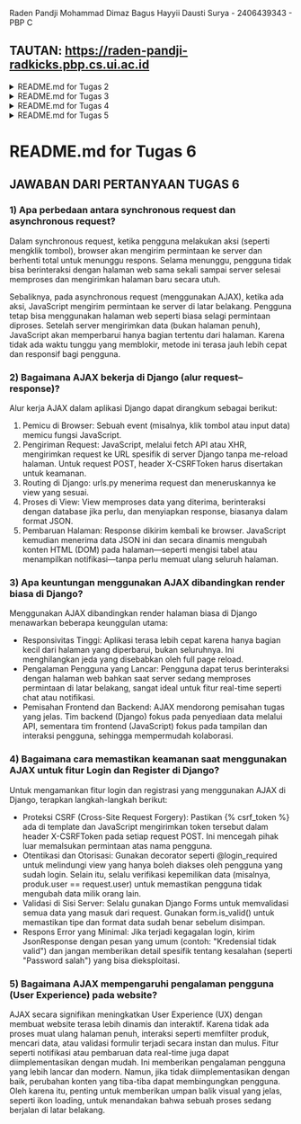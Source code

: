 Raden Pandji Mohammad Dimaz Bagus Hayyii Dausti Surya - 2406439343 - PBP C
## TAUTAN: https://raden-pandji-radkicks.pbp.cs.ui.ac.id

<details>
<summary>README.md for Tugas 2</summary>

## JAWABAN DARI PERTANYAAN TUGAS 2
### 1) Jelaskan bagaimana cara kamu mengimplementasikan checklist di atas secara step-by-step (bukan hanya sekadar mengikuti tutorial).
Saya membuat folder baru dengan nama radkicks. Lalu, saya membuat dan menjalankan virtual environment di dalam folder tersebut dengan perintah _python -m venv env_ dan saya mengaktifkannya menggunakan _env\Scripts\activate_. Setelah itu, saya membuat file requirements.txt dan saya mengisi dependencies yang dibutuhkan. Kemudian, saya menginstall dependencies tersebut dengan menjalankan perintah _pip install -r requirements.txt_. Selanjutnya, saya membuat proyek Django baru dengan perintah _django-admin startproject radkicks_. 

Saya membuat file .env untuk konfigurasi deployment lokal (menggunakan database SQLite sederhana untuk testing) dan saya membuat file .env.prod untuk deployment production (menggunakan database PostgreSQL). Saya memodifikasi file settings.py agar dapat menggunakan environment variables dari file .env yang sudah saya buat. Lalu, saya menambahkan "localhost" dan "127.0.0.1" pada list ALLOWED_HOSTS. Saya juga menambahkan konfigurasi PRODUCTION serta saya memodifikasi kode DATABASES di settings.py agar bisa beralih antara SQLite untuk pengembangan lokal dan PostgreSQL untuk production. Setelah itu, saya menjalankan migrasi database dengan perintah _python manage.py migrate_, lalu saya menjalankan server Django menggunakan _python manage.py runserver_.

Selanjutnya, saya membuat repository Git baru dengan nama radkicks, kemudian saya membuat file .gitignore untuk menyimpan daftar file yang perlu diabaikan Git. Saya menghubungkan repository lokal ke GitHub, saya membuat branch utama master, lalu saya melakukan commit dan push. Setelah itu, saya membuat project baru di website PWS dan saya mengganti environment project tersebut sesuai dengan isi dari file .env.prod yang sudah saya buat di directory lokal. Saya menambahkan domain "raden-pandji-radkicks.pbp.cs.ui.ac.id" ke dalam ALLOWED_HOSTS di settings.py untuk konfigurasi URL deployment website. Saya menyimpan perubahan tersebut dengan melakukan add, commit, dan push.

Kemudian, saya menjalankan perintah dari Project Command yaitu _git remote add pws_, _git branch -M master_, dan _git push pws master_ untuk melakukan deployment ke PWS. Karena saya sempat gagal autentikasi, saya menjalankan git remote set-url pws https://pbp.cs.ui.ac.id/raden.pandji/radkicks (sesuai saran teman). Setelah itu, saya menjalankan kembali perintah Project Command dan saya memasukkan credentials username serta password dari website PWS untuk menyelesaikan deployment.

Saya membuat aplikasi baru dengan nama main menggunakan perintah python manage.py startapp main pada terminal. Setelah itu, saya menambahkan aplikasi main tersebut ke dalam proyek radkicks dengan menambahkan elemen 'main' pada daftar INSTALLED_APPS di file konfigurasi settings.py. Selanjutnya, saya membuat directory templates di dalam aplikasi main dan membuat berkas main.html di dalamnya. Pada file HTML tersebut, saya mengisi konten dengan nama RADKICKS, nama pribadi, NPM, dan kelas PBP.

Kemudian, saya mengubah file models.py pada aplikasi main dengan membuat class Product yang memiliki atribut-atribut seperti name (CharField), brand (CharField), description (TextField), category (CharField), thumbnail (URLField), price (PositiveIntegerField), is_featured (BooleanField), stock (IntegerField) rating (FloatField), brand (CharField), dan size (CharField). Setelah itu, saya melakukan migrasi model dengan menjalankan perintah python manage.py makemigrations dan python manage.py migrate.

Saya juga menghubungkan file views.py dengan template main.html. Pertama, saya mengimpor fungsi render dari django.shortcuts. Lalu, saya menambahkan fungsi show_main dengan parameter request dan sebuah dictionary berisi NPM, nama, dan kelas. Fungsi tersebut saya atur agar me-return render(request, "main.html", context) sehingga dapat menampilkan halaman main.html sesuai context. Pada bagian template, saya memodifikasi file main.html dengan menambahkan {{ npm }}, {{ name }}, dan {{ class }} untuk menampilkan data dari context.

Setelah itu, saya mengkonfigurasi routing URL aplikasi dengan membuat file urls.py di dalam aplikasi main. Di dalamnya, saya menambahkan import path dari django.urls, import fungsi show_main dari main.views, membuat variabel app_name dengan string 'main', dan membuat list urlpatterns yang berisi path('', show_main, name='show_main'). Selanjutnya, saya mengkonfigurasi routing URL proyek dengan memodifikasi file urls.py di directory project. Di sana saya mengimpor fungsi include dari django.urls menggunakan from django.urls import path, include, lalu saya menambahkan rute URL path('', include('main.urls')) pada urlpatterns untuk memetakan rute aplikasi main.

Terakhir, saya melakukan git add, commit, dan push kode ke GitHub, kemudian saya melakukan push ke PWS kembali untuk memperbarui kode pada website PWS.

### 2) Buatlah bagan yang berisi request client ke web aplikasi berbasis Django beserta responnya dan jelaskan pada bagan tersebut kaitan antara urls.py, views.py, models.py, dan berkas html.
<img width="798" height="935" alt="image" src="https://github.com/user-attachments/assets/7dc5dda9-b71a-42d6-b783-578a06c7eae5" />
Alur request–response pada Django dimulai ketika seorang pengguna melakukan request dari browser, lalu request tersebut diteruskan ke web server seperti Nginx atau Apache. Selanjutnya, web server akan meneruskan request ke WSGI (Web Server Gateway Interface), misalnya Gunicorn atau wsgi.py, yang berfungsi sebagai jembatan antara web server dengan aplikasi Django. Setelah itu, request masuk ke middleware pada sisi Django, yaitu serangkaian komponen yang bertugas memproses request sebelum mencapai view atau memproses response sebelum dikembalikan ke client.

Tahap berikutnya adalah URL resolution, di mana Django akan mencocokkan URL yang diminta melalui urls.py untuk menemukan fungsi view yang sesuai. Setelah URL ditemukan, fungsi pada views.py akan dieksekusi. Pada tahap ini, middleware juga dapat ikut memproses response dari view sebelum diteruskan. Jika view membutuhkan data, maka view akan berinteraksi dengan models.py dan melalui managers akan mengakses database (misalnya PostgreSQL).

Setelah data diperoleh, view akan menyiapkan response, yang biasanya berupa rendering file template HTML atau data lain seperti JSON dalam kasus API. Kemudian, response dapat kembali diproses oleh template middleware, sebelum diteruskan lagi. Apabila terjadi error, maka request akan ditangani oleh exception middleware untuk menampilkan pesan error yang sesuai.

Akhirnya, response akan melalui response middleware, lalu dikirim kembali ke WSGI, diteruskan ke web server, dan sampai pada browser client untuk ditampilkan kepada pengguna.
###### source: Praseesh P. (2024) Django Request-Response Cycle Explained. [Article]. Medium. https://medium.com/@praseeshprasee/django-request-response-cycle-explained-e3d707eed99c

### 3) Jelaskan peran settings.py dalam proyek Django!
settings.py berperan sebagai file utama untuk melakukan konfigurasi proyek Django yang ingin kita buat. Beberapa jenis konfigurasi yang dapat dilakukan adalah sebagai berikut.
- Security: SECRET_KEY, DEBUG, ALLOWED_HOSTS, CSRF_TRUSTED_ORIGINS.
- Aplikasi: INSTALLED_APPS.
- Middleware : MIDDLEWARE.
- Template & static files: TEMPLATES['DIRS'], STATIC_URL, STATICFILES_DIRS, STATIC_ROOT, MEDIA_URL, MEDIA_ROOT.
- Database: DATABASES (SQLite/PostgreSQL/MySQL)
- Internasionalisasi: LANGUAGE_CODE, TIME_ZONE, USE_TZ.
- Validasi password: AUTH_PASSWORD_VALIDATORS

Sebagai contoh, beberapa konfigurasi yang dilakukan pada pembuatan Django project football shop ini adalah dengan menambahkan string-string domain seperti 'localhost' pada ALLOWED_HOSTS ataupun menambahkan aplikasi yang dibuat seperti 'main' pada INSTALLED_APPS.

### 4) Bagaimana cara kerja migrasi database di Django?
Migrasi adalah proses atau instruksi yang digunakan untuk mengubah struktur database sesuai dengan perubahan yang dibuat pada model di dalam kode terbaru. Proses ini dimulai dengan memodifikasi file models.py untuk menambahkan, mengubah, atau menghapus atribut pada model. Setelah itu, dijalankan perintah _python manage.py makemigrations_ pada terminal. Perintah ini akan membuat file migrasi yang berisi instruksi perubahan, namun belum langsung diterapkan pada database. Langkah terakhir adalah menjalankan perintah _python manage.py migrate_, yang berfungsi untuk benar-benar menerapkan migrasi tersebut sehingga perubahan pada model dapat tercermin di dalam database.

### 5) Menurut Anda, dari semua framework yang ada, mengapa framework Django dijadikan permulaan pembelajaran pengembangan perangkat lunak?
Menurut pendapat saya, Django merupakan framework yang tepat untuk memulai pembelajaran pengembangan perangkat lunak karena menggunakan struktur yang mudah dipahami, yakni konsep MVT (Model, View, Template). Bagi saya, pola ini memudahkan dalam menulis kode yang lebih mudah dibaca, terstruktur, serta dapat dikembangkan lebih lanjut untuk proyek atau aplikasi di masa depan. Selain itu, alasan lainnya adalah karena Django berbasis pada bahasa pemrograman Python yang sintaksnya sederhana dan sudah cukup familiar, mengetahui kita menggunakannya pada mata kuliah DDP 1 saat semester satu kemarin.

### 6) Apakah ada feedback untuk asisten dosen tutorial 1 yang telah kamu kerjakan sebelumnya?
Saya rasa, asisten dosen sangat membantu mahasiswa yang membutuhkan bantuan mereka. Dengan mereka standby di discord atau kelas saat jam lab, mahasiswa tidak perlu khawatir jika mereka melakukan kesalahan atau kebingungan.
</details>

<details>
<summary>README.md for Tugas 3</summary>

## JAWABAN DARI PERTANYAAN TUGAS 3
### 1) Jelaskan mengapa kita memerlukan data delivery dalam pengimplementasian sebuah platform?
Data delivery diperlukan dalam pengimplementasian sebuah platform karena berfungsi sebagai proses pengiriman, distribusi, dan penyajian data dari sumber ke tujuan secara tepat waktu, akurat, dan aman. Tanpa mekanisme ini, platform tidak akan mampu menyediakan informasi _real-time_, menjaga konsistensi antar modul sistem, mendukung pengambilan keputusan berbasis data, serta menyajikan pengalaman pengguna yang responsif. Data delivery juga menjadi jembatan utama untuk integrasi dengan layanan eksternal, seperti _payment gateway_ dan API pihak ketiga. Dengan demikian, implementasinya bukan hanya sekadar proses teknis, melainkan komponen esensial yang menjamin platform dapat berfungsi secara optimal.

### 2) Menurutmu, mana yang lebih baik antara XML dan JSON? Mengapa JSON lebih populer dibandingkan XML?
Saya pribadi merasa JSON lebih baik dibandingkan XML karena _readability_-nya. Strukturnya menyimpan data dalam bentuk _key-value pairs_ dan data-data dipisahkan oleh tanda koma. Struktur tersebutlah mengapa _readability_-nya baik sehingga mudah dibaca oleh manusia, karena sintaksnya minimalis. Berbeda dengan XML yang _syntax_-nya cukup sulit dibaca. JSON bisa menjadi lebih populer dibandingkan XML karena JSON cenderung lebih mudah digunakan dibanding XML, serta untuk AJAX applications, JSON lebih cepat dan ringan dibanding XML. Selain itu, seperti alasan saya memilih JSON, JSON lebih populer karena lebih mudah dibaca oleh manusia.

### 3) Jelaskan fungsi dari method is_valid() pada form Django dan mengapa kita membutuhkan method tersebut?
Fungsi utama method is_valid() pada form Django adalah untuk menjalankan semua proses validasi dan pembersihan data yang dikirim oleh pengguna. Ketika is_valid() dipanggil pada sebuah objek form yang sudah diisi data, misalnya dari request.POST, method ini akan melakukan beberapa langkah, di antaranya sebagai berikut:
- Menjalankan validasi data form (_default_ maupun yang di-_custom_) = Method ini memeriksa setiap field pada form terhadap aturan validasi yang sudah ditentukan dalam definisi form tersebut. Setelah validasi _default_ lolos, is_valid() akan menjalankan metode validasi _custom_ yang didefinisikan.
- Membersihkan dan menormalkan data = Jika data valid, is_valid() akan mengubah data tersebut ke dalam format Python yang bersih.
- Menyimpan Data Bersih ke cleaned_data = Jika seluruh proses validasi berhasil, is_valid() akan mengembalikan nilai True dan menyimpan data yang sudah bersih dan ternormalisasi ke dalam sebuah dictionary bernama form.cleaned_data.
- Menyimpan Pesan Kesalahan ke errors = Jika ada satu saja validasi yang gagal, is_valid() akan mengembalikan nilai False dan menyimpan semua pesan kesalahan ke dalam dictionary bernama form.errors. Pesan-pesan ini kemudian bisa ditampilkan kembali kepada pengguna di template HTML untuk memberitahu apa yang salah dengan input mereka.
###### (sumber: stackoverflow.com)

Kita membutuhkan is_valid() karena method ini berperan penting di form Django. Dengan adanya validasi, data yang tidak sesuai aturan tidak akan masuk ke database, misalnya field yang kosong padahal wajib diisi, atau angka yang _out of range_. Selain itu, is_valid() juga memberikan feedback kepada pengguna dengan menampilkan alasan mengapa form gagal dikirim. Dari sisi keamanan, method ini memastikan bahwa data yang masuk sudah difilter dan dibersihkan sebelum diproses lebih lanjut, sehingga dapat mencegah ancaman seperti SQL injection atau input berbahaya lainnya.

### 4) Mengapa kita membutuhkan csrf_token saat membuat form di Django? Apa yang dapat terjadi jika kita tidak menambahkan csrf_token pada form Django? Bagaimana hal tersebut dapat dimanfaatkan oleh penyerang?
csrf_token adalah token keamanan unik yang ditambahkan ke setiap form pada template Django. Token ini digunakan untuk mencegah serangan siber Cross-Site Request Forgery (CSRF). Setiap kali _user_ mengirim form (POST request), Django akan memeriksa apakah request tersebut memiliki csrf_token yang valid dan cocok dengan yang ada di server. Tanpa csrf_token, form akan rentan terhadap serangan siber CSRF. Jika tidak menyertakan {% csrf_token %} di dalam form Django, middleware CSRF Django akan menolak setiap permintaan POST, PUT, atau DELETE yang masuk ke view tersebut secara _default_, dan pengguna akan melihat halaman **403 Forbidden** (mekanisme pengamanan bawaan Django). Jika perlindungan CSRF dinonaktifkan dan csrf_token tidak digunakan, penyerang bisa mengeksploitasi sesi login pengguna dengan berbagai cara. Mereka dapat membuat form palsu di situs berbahaya yang ketika diakses oleh korban secara otomatis memicu aksi di situs yang rentan. Misalnya, penyerang bisa merekayasa pengambilalihan akun dengan membuat form yang mengubah email atau kata sandi korban. Lebih jauh lagi, kerentanan ini memungkinkan penyerang untuk melakukan transaksi ilegal seperti mentransfer dana atau melakukan pembelian atas nama korban. Di platform lain seperti media sosial, mereka dapat mengubah data penting dengan memposting status, mengirim pesan, atau menghapus konten tanpa sepengetahuan korban, pada dasarnya memberikan kemampuan kepada penyerang untuk melakukan aksi apa pun yang bisa dilakukan oleh pengguna asli melalui sebuah form.

### 5) Jelaskan bagaimana cara kamu mengimplementasikan checklist di atas secara step-by-step (bukan hanya sekadar mengikuti tutorial).
Dalam project radkicks, saya membuat berkas base.html pada root folder sebagai template dasar untuk seluruh kode HTML yang saya gunakan selanjutnya. Saya memperbarui bagian DIRS pada settings.py agar Django dapat mendeteksi base.html, lalu saya menyesuaikan berkas main.html di direktori main supaya mengikuti struktur template tersebut. Setelah itu, saya membuat berkas forms.py pada direktori main untuk membangun struktur form yang menerima data produk baru. Di dalamnya, saya mengimpor ModelForm dari django.forms dan model Product dari main.models, kemudian saya mendefinisikan kelas ProductForm yang mewarisi ModelForm dengan subkelas Meta berisi atribut model = Products serta daftar fields sesuai dengan field pada model.

Saya menambahkan fungsi add_product dengan parameter request yang membuat variabel form baru menggunakan ProductForm(request.POST or None). Fungsi ini memvalidasi data yang masuk dan mengarahkan pengguna ke fungsi show_main jika data valid. Jika tidak, fungsi merender tampilan add_product.html dengan context berisi form. Selanjutnya, saya menambahkan fungsi show_product dengan parameter request dan id. Di dalamnya, saya mengambil data produk menggunakan get_object_or_404(Product, pk=id) lalu merender tampilan product_detail.html dengan context produk tersebut. Saya mengimpor kedua fungsi ini pada urls.py dan menambahkan path baru pada urlpatterns agar pengguna dapat mengaksesnya melalui URL.

Saya juga memodifikasi main.html dengan menambahkan tombol Add Product untuk mempermudah pengguna menambahkan produk baru. Saya menambahkan conditional untuk mengecek apakah product_list tersedia atau tidak. Jika tidak ada produk, halaman menampilkan pesan “Belum ada data produk pada katalog RADKICKS.”. Jika tersedia, halaman menampilkan daftar produk lengkap dengan nama, kategori, status featured, thumbnail, brand, harga, ukuran, stok, dan rating. Untuk tampilan form, saya membuat file add_product.html dengan menambahkan {% csrf_token %} sebagai lapisan keamanan dan {{ form.as_table }} untuk menampilkan field form dalam tabel. Saya juga membuat file product_detail.html yang menampilkan detail produk meliputi nama, kategori, status featured, thumbnail, brand, harga, ukuran, stok, rating, dan deskripsi.

Saya memodifikasi settings.py pada root project dengan menambahkan daftar CSRF_TRUSTED_ORIGINS berisi alamat https://raden-pandji-radkicks.pbp.cs.ui.ac.id/. Pada views.py di direktori main, saya mengimpor HttpResponse dan serializers, lalu menambahkan fungsi show_xml yang menyerialisasi objek model menjadi format XML dan mengembalikannya melalui HttpResponse dengan content_type="application/xml". Saya juga membuat fungsi show_json yang menyerialisasi objek menjadi format JSON. Saya mengimpor kedua fungsi ini ke main.views dan menambahkan path baru pada urlpatterns agar dapat diakses. Selain itu, saya menambahkan fungsi show_xml_by_id dan show_json_by_id yang memfilter produk berdasarkan product_id, lalu menyerialisasinya ke format XML atau JSON dan mengembalikannya sebagai HttpResponse. Saya melengkapi kedua fungsi ini dengan blok try-except agar aplikasi mengembalikan respons 404 jika data tidak ditemukan. Terakhir, saya mengimpor fungsi show_json_by_id dan show_xml_by_id pada urls.py serta menambahkan path URL baru pada urlpatterns untuk menampilkan data produk berdasarkan ID.

### 6) Apakah ada feedback untuk asdos di tutorial 2 yang sudah kalian kerjakan?
Seperti yang disebut minggu lalu, saya rasa, asisten dosen sangat membantu mahasiswa yang membutuhkan bantuan mereka. Dengan mereka standby di discord atau kelas saat jam lab, mahasiswa tidak perlu khawatir jika mereka melakukan kesalahan atau kebingungan. Dari itu, saya sangat mengapresiasi asisten dosen yang senantiasa membantu mahasiswa yang kesulitan. Akan tetapi, saya rasa belajar dari tutorial saja atau sumber eksternal masih kurang. Maka, alangkah baiknya jika diadakan asistensi tambahan dari asdos untuk menjelaskan _syntax-syntax_ web development supaya dapat melancarkan keberlangsungan pengerjaan tugas.

## SCREENSHOT HASIL AKSES URL PADA POSTMAN
### 1) SCREENSHOT AKSES URL XML
<img width="1919" height="1016" alt="image" src="https://github.com/user-attachments/assets/16cfbefa-46da-4ef1-a896-cfbbb356dc65" />

### 2) SCREENSHOT AKSES URL JSON
<img width="1919" height="1017" alt="image" src="https://github.com/user-attachments/assets/1ddc0a13-6835-4576-9ebc-97f7b97e608e" />

### 3) SCREENSHOT AKSES URL XML BY ID
<img width="1919" height="1021" alt="image" src="https://github.com/user-attachments/assets/2d8dd919-796f-4bd3-a31a-fc576a3e1f0a" />

### 4) SCREENSHOT AKSES URL JSON BY ID
<img width="1919" height="1018" alt="image" src="https://github.com/user-attachments/assets/67e6b10a-9b8a-4f9d-935a-ae9f6238def2" />
</details>

<details>
<summary>README.md for Tugas 4</summary>

## JAWABAN DARI PERTANYAAN TUGAS 4
### 1) Apa itu Django AuthenticationForm? Jelaskan juga kelebihan dan kekurangannya.
Django AuthenticationForm pada dasarnya adalah sebuah form login bawaan Django untuk memvalidasi dan mengautentikasi user. Form ini secara otomatis menyediakan dua kolom input, yaitu username dan password, beserta seluruh logika yang diperlukan di belakangnya. Ketika user mengirimkan data, AuthenticationForm tidak hanya memeriksa apakah kombinasi username dan password tersebut cocok dengan yang ada di database, tetapi juga secara cerdas memastikan bahwa akun user tersebut berstatus aktif (is_active = True). Ini menyederhanakan proses pembuatan fitur login secara drastis, karena developer tidak perlu menulis kode validasi dari nol.

Kelebihan utama dari AuthenticationForm terletak pada keamanan dan efisiensinya. Form ini sudah terintegrasi dengan sistem keamanan Django, termasuk proteksi bawaan terhadap serangan umum seperti CSRF, sehingga membuatnya menjadi pilihan yang sangat aman untuk implementasi cepat. Penggunaannya sangat praktis untuk proyek-proyek standar di mana fungsionalitas login berbasis username sudah mencukupi. Developer bisa mendapatkan sistem login yang berfungsi penuh hanya dengan beberapa baris kode.

Namun, AuthenticationForm juga memiliki kekurangan, seperti kurangnya fleksibilitas. Form ini dirancang untuk menggunakan username sebagai pengenal utama. Jika kita ingin memungkinkan user untuk login menggunakan alamat email, kita tidak bisa langsung menggunakan form ini dan harus membuat form kustom sendiri. Keterbatasan ini juga berlaku jika kita ingin menambahkan field tambahan atau mengubah logika validasi secara mendalam, sehingga untuk kebutuhan yang lebih kompleks, membangun form sendiri atau mengandalkan pihak ketiga seringkali menjadi pilihan yang lebih baik.

### 2) Apa perbedaan antara autentikasi dan otorisasi? Bagaiamana Django mengimplementasikan kedua konsep tersebut?
Secara sederhana, autentikasi adalah proses untuk memverifikasi siapa diri kita. Contohnya: proses login. Otorisasi adalah proses untuk memverifikasi hak akses yang kita miliki terhadap sesuatu. 

<img width="1073" height="603" alt="image" src="https://github.com/user-attachments/assets/fa578b95-5220-4984-a9aa-2511dbf21988" />
Autentikasi: Mengenali Siapa User
Sesuai alur pada gambar, proses autentikasi adalah langkah pertama untuk memverifikasi identitas user. Ini dimulai saat user login, di mana Django akan membuat sebuah session di server. Untuk setiap Request berikutnya (panah biru), permintaan tersebut akan melewati lapisan "Session Authentication/Authorization" (kotak kuning). Di lapisan inilah middleware Django secara otomatis memeriksa sesi user dan menempelkan informasinya ke dalam objek request sebagai request.user. Dengan begitu, sebelum permintaan tersebut sampai ke views.py, Django sudah mengenali siapa user yang sedang aktif.

Otorisasi: Menentukan Hak Akses User
Setelah identitas user dikenali (request.user), proses otorisasi menentukan hak aksesnya. Seperti yang digambarkan, logika ini diterapkan di dalam views.py. Di sinilah pengembang menggunakan sistem permissions dan groups dari Django untuk membatasi akses. Penerapannya dilakukan dengan decorators seperti @login_required atau @permission_required langsung pada fungsi-fungsi di dalam views.py. Jika user tidak memiliki izin yang sesuai, views.py akan menghentikan proses dan tidak akan melanjutkan ke tahap render halaman HTML, sehingga halaman yang dilindungi tetap aman.

### 3) Apa saja kelebihan dan kekurangan session dan cookies dalam konteks menyimpan state di aplikasi web?
Perbedaan mendasar antara session dan cookies dalam konteks penyimpanan state aplikasi web terletak pada lokasi penyimpanannya. Cookies menyimpan data langsung di dalam browser pengguna (client-side) dalam bentuk file teks kecil. Sementara itu, session menyimpan data di sisi server aplikasi (server-side), dan hanya mengirimkan sebuah pengenal unik (Session ID) ke browser pengguna yang biasanya disimpan di dalam sebuah cookie.

Di satu sisi, cookies memiliki kelebihan karena sangat ringan bagi server, sebab tidak ada data yang perlu disimpan di sana. Mereka juga bisa diatur untuk bertahan dalam waktu yang sangat lama, sehingga ideal untuk mengingat preferensi non-sensitif seperti tema situs atau pilihan bahasa. Namun, kelemahan utamanya adalah keamanan yang rendah. Karena data disimpan sebagai teks biasa di browser, data tersebut rentan untuk dilihat, diubah, atau dicuri. Selain itu, kapasitasnya sangat terbatas (sekitar 4 KB) dan dapat sedikit membebani kinerja karena data cookie dikirim pada setiap permintaan ke server.

Di sisi lain, session menawarkan keamanan yang jauh lebih tinggi karena data sensitif seperti status login atau isi keranjang belanja tidak pernah meninggalkan server. Kapasitas penyimpanannya pun jauh lebih besar, hanya dibatasi oleh sumber daya server itu sendiri. Namun, pendekatan ini memiliki konsekuensi berupa beban pada server, karena setiap pengguna aktif akan menggunakan memori atau ruang database. Hal ini juga dapat menimbulkan kompleksitas saat aplikasi perlu di-scaling ke banyak server. 

Kesimpulannya, pilihan antara keduanya bergantung pada sensitivitas data. Lebih baik menggunakan cookies untuk data nonkritis dan jangka panjang, serta lebih baik menggunakan session untuk data penting yang membutuhkan keamanan tinggi.

### 4) Apakah penggunaan cookies aman secara default dalam pengembangan web, atau apakah ada risiko potensial yang harus diwaspadai? Bagaimana Django menangani hal tersebut?
Cookies pada dasarnya tidak aman karena disimpan di sisi klien, sehingga rentan terhadap risiko seperti Cross-Site Scripting (XSS) dan Cross-Site Request Forgery (CSRF). Django mengatasi ini dengan tidak menyimpan data sensitif di cookie, melainkan menggunakan session di sisi server. Lapisan middleware-nya secara otomatis memproses session ID dari cookie pada setiap permintaan untuk menyediakan objek request.user yang aman, sehingga identitas pengguna selalu terverifikasi.

Untuk melawan risiko secara aktif, Django mewajibkan validasi token CSRF pada setiap permintaan formulir untuk memastikan keasliannya. Keamanan cookie diperkuat lebih lanjut dengan atribut HttpOnly untuk mencegah pencurian via XSS, atribut Secure untuk memaksa penggunaan HTTPS, dan penandatanganan kriptografis untuk mendeteksi manipulasi data. Kombinasi fitur-fitur ini menjadikan manajemen cookie dan sesi di Django sangat aman secara default.

### 5) Jelaskan bagaimana cara kamu mengimplementasikan checklist di atas secara step-by-step (bukan hanya sekadar mengikuti tutorial).
Pertama, saya mengimpor UserCreationForm dari django.contrib.auth.forms dan messages dari django.contrib pada views.py untuk kebutuhan form register. Saya menambahkan fungsi register pada views.py dan membuat form baru dengan UserCreationForm. Saya memvalidasi form dengan form.is_valid() jika request berupa POST, lalu saya menyimpan form tersebut dengan form.save(). Fungsi ini saya render dengan context form ke tampilan register.html. Setelah itu, saya membuat berkas register.html di folder templates dalam aplikasi main dengan menambahkan csrf_token agar aman dari serangan. Saya menghubungkan fungsi register pada urls.py dengan mengimpor fungsinya dan membuat path baru 'register/' dengan nama register.

Saya juga mengimpor AuthenticationForm, authenticate, dan login pada views.py untuk kebutuhan login. Saya menambahkan fungsi login_user yang membuat form dengan AuthenticationForm dan memvalidasinya menggunakan form.is_valid() jika request berupa POST. Saya menambahkan login(request, user) agar user bisa login. Fungsi ini saya render dengan context form ke login.html. Setelah itu, saya membuat berkas login.html pada folder templates di main dan menghubungkannya ke urls.py dengan path 'login/'.

Untuk kebutuhan logout, saya mengimpor logout dari django.contrib.auth pada views.py. Saya membuat fungsi logout dengan logout(request) dan melakukan return redirect ke halaman utama. Saya menambahkan tombol Logout pada halaman main.html, lalu saya hubungkan fungsi logout ke urls.py dengan path 'logout/'.

Selanjutnya, saya mengimpor login_required dari django.contrib.auth.decorators dan menambahkan @login_required(login_url='/login') pada fungsi show_main dan create_product agar pengguna harus login terlebih dahulu sebelum bisa mengakses halaman tersebut. Saya juga mengimpor HttpResponseRedirect, reverse, dan datetime pada views.py. Pada fungsi login_user, ketika form.is_valid(), saya memodifikasinya dengan membuat response = HttpResponseRedirect(reverse("main:show_main")) agar diarahkan kembali ke tampilan utama, kemudian saya menambahkan cookie terakhir login dengan response.set_cookie('last_login', str(datetime.datetime.now())).

Pada fungsi show_main, saya menambahkan context 'last_login': request.COOKIES['last_login'] agar dapat ditampilkan di halaman utama, serta mengubah context 'name' dari nama panjang saya ke user yang dipakai untuk login dengan request.user.username. Sedangkan pada fungsi logout, saya memodifikasinya dengan membuat response = HttpResponseRedirect(reverse('main:login')) serta response.delete_cookie('last_login') agar pengguna diarahkan kembali ke halaman login sekaligus cookie login terakhir dihapus. Pada main.html, saya menambahkan header baru untuk menampilkan sesi login terakhir dengan {{ last_login }}.

Saya mengimpor User dari django.contrib.auth.models pada models.py lalu menambahkan field baru pada class Product, yaitu user = models.ForeignKey(User, on_delete=models.CASCADE, null=True) untuk menghubungkan produk dengan user. Setelah itu saya melakukan migrasi dengan makemigrations dan migrate.

Pada fungsi add_product, saya memodifikasinya ketika form.is_valid() dengan product_entry = form.save(commit=False) agar produk tidak langsung tersimpan ke database. Lalu saya menambahkan product_entry.user = request.user dan menyimpannya dengan .save(). Pada fungsi show_main, saya membuat filter dengan filter_type = request.GET.get("filter", "all"). Jika filter_type == "all", maka saya menampilkan semua produk dengan Product.objects.all(), sedangkan selain itu saya menampilkan hanya produk milik user yang sedang login dengan Product.objects.filter(user=request.user).

Saya memodifikasi main.html dengan menambahkan tombol All Products (href="?filter=all") dan My Products (href="?filter=my") untuk menampilkan produk sesuai filter. Pada product_detail.html, saya menambahkan nama penjual dengan {{ product.user.username }} jika dibuat oleh user, dan A Football Head jika bukan (jika bisa menimbulkan ambiguitas, akan saya ganti menjadi Anonymous).

Terakhir, saya membuat dua akun baru yaitu ojanojin, dan ishowspeedsui, lalu menambahkan tiga produk baru pada masing-masing akun tersebut. Setelah itu, saya melakukan add, commit, dan push ke GitHub serta PWS.

#### 3 PRODUK DARI ojanojin
<img width="1857" height="759" alt="image" src="https://github.com/user-attachments/assets/2de26189-4ba6-42b7-ab3b-8bce180a5759" />
<img width="1860" height="756" alt="image" src="https://github.com/user-attachments/assets/a0c18176-4fe8-431b-b294-b956b398566f" />
<img width="1862" height="858" alt="image" src="https://github.com/user-attachments/assets/90f98252-6fe8-4a22-bba0-4052229c524d" />

#### 3 PRODUK DARI ishowspeedsui
<img width="1861" height="731" alt="image" src="https://github.com/user-attachments/assets/4ace974d-a90a-46b4-859a-74f9753b438a" />
<img width="1865" height="816" alt="image" src="https://github.com/user-attachments/assets/227f1e0e-3a75-49d2-a460-2cba89082b27" />
<img width="1866" height="735" alt="image" src="https://github.com/user-attachments/assets/f38677f8-ca5a-41b4-9b20-ea21f262870d" />
</details>

<details>
<summary>README.md for Tugas 5</summary>

## JAWABAN DARI PERTANYAAN TUGAS 5
### 1) Jika terdapat beberapa CSS selector untuk suatu elemen HTML, jelaskan urutan prioritas pengambilan CSS selector tersebut!
Dalam CSS, ketika sebuah elemen HTML memiliki lebih dari satu aturan yang berlaku, maka browser akan menentukan aturan mana yang dipakai berdasarkan tingkat prioritas atau specificity. Urutan prioritas dimulai dari aturan dengan deklarasi !important, karena aturan ini akan selalu mengesampingkan aturan lain kecuali jika ada deklarasi !important lain dengan tingkat specificity yang lebih tinggi. Setelah itu, prioritas tertinggi berikutnya adalah inline style, yaitu gaya yang ditulis langsung pada atribut style dalam elemen HTML. Di bawahnya terdapat ID selector yang memiliki kekhususan tinggi karena biasanya digunakan untuk menargetkan satu elemen unik. Selanjutnya, class selector, attribute selector, dan pseudo-class menempati tingkat prioritas setelah ID. Sementara itu, element selector dan pseudo-element seperti p, h1, atau ::before memiliki prioritas paling rendah. Jika dua aturan memiliki tingkat specificity yang sama, maka aturan yang ditulis terakhir di dalam file CSS akan digunakan. Semakin spesifik sebuah selector, semakin besar kemungkinannya untuk diterapkan pada elemen dibandingkan selector lain yang lebih umum.

### 2) Mengapa responsive design menjadi konsep yang penting dalam pengembangan aplikasi web? Berikan contoh aplikasi yang sudah dan belum menerapkan responsive design, serta jelaskan mengapa!
Responsive design sangatlah penting karena memastikan aplikasi web dapat diakses dengan mudah di semua perangkat, baik smartphone, tablet, maupun desktop. Tanpa design ini, tampilan situs bisa menjadi kacau di layar tertentu, dengan teks yang sulit dibaca dan tombol yang susah ditekan. Hal ini tidak hanya merusak pengalaman pengguna (UX) dan membuat pengunjung cepat pergi, tetapi juga menurunkan peringkat situs di mesin pencari seperti Google yang mengutamakan design ramah mobile.

YouTube adalah contoh dari aplikasi yang menerapkan responsive design dengan sangat baik. Platform ini mengadaptasi tata letaknya untuk berbagai ukuran layar. Pada desktop, YouTube menggunakan grid multi-kolom yang luas dengan menu navigasi lengkap terdapat di bagian kiri. Namun, saat diakses melalui tablet, jumlah kolom berkurang agar tetap nyaman dipandang dan menu navigasi utama terdapat di bagian bawah untuk aksesibilitas yang lebih baik. Menu yang terdapat di tablet tidak selengkap desktop. Di smartphone, tampilannya berubah drastis menjadi satu kolom vertikal yang mudah digulir, dengan menu utama yang sama seperti tablet, yaitu berada di bagian bawah layar. Hasilnya, YouTube berhasil memberikan pengalaman pengguna yang konsisten dan optimal, memungkinkan miliaran penggunanya menikmati konten dengan nyaman terlepas dari perangkat apa pun yang mereka gunakan.

Dengan berat hati, SIAK-NG milik Universitas Indonesia menjadi contoh aplikasi yang belum menerapkan responsive design dengan baik. Halamannya sering memiliki tata letak yang kaku (fixed layout) yang dirancang hanya untuk layar desktop. Akibatnya, saat dibuka di smartphone, seluruh tampilan hanya akan menyusut, membuat semua teks menjadi sangat kecil dan tidak terbaca tanpa melakukan zoom. Pengguna pun dipaksa untuk terus-menerus menggeser layar ke samping untuk melihat konten, sementara tautan menu menjadi sangat sulit untuk ditekan dengan jari secara akurat. Pengalaman yang merepotkan ini menunjukkan bahwa halaman tersebut mengabaikan aksesibilitas bagi pengguna mobile, yang memberikan kesan bahwa institusi tersebut tidak memprioritaskan penyampaian informasi yang mudah diakses oleh semua audiensnya.

### 3) Jelaskan perbedaan antara margin, border, dan padding, serta cara untuk mengimplementasikan ketiga hal tersebut!
Perbedaan antara ketiganya terletak pada posisi dan fungsinya. Dimulai dari yang paling luar, margin adalah ruang transparan yang berfungsi untuk menciptakan jarak dan spasi antara satu elemen dengan elemen lainnya di sekitarnya. Masuk lebih dalam, terdapat border, yaitu garis tepi atau bingkai yang mengelilingi elemen tersebut. Terakhir, di bagian paling dalam sebelum konten itu sendiri, terdapat padding, yang merupakan ruang internal antara border dan konten, berfungsi untuk memberikan "ruang napas" agar konten tidak menempel langsung pada tepian.

### 4) Jelaskan konsep flex box dan grid layout beserta kegunaannya!
Flexbox dan CSS grid layout adalah dua sistem layout modern dalam CSS yang memiliki perbedaan utama pada dimensi tata letak yang diatur. Flexbox bekerja dalam satu dimensi, yaitu baris atau kolom, sehingga sangat ideal untuk menyusun elemen-elemen yang berjajar secara horizontal atau vertikal, seperti menu navigasi, daftar produk, atau tombol yang perlu disejajarkan. Dengan flexbox, developer dapat dengan mudah mengatur perataan, distribusi ruang, serta fleksibilitas ukuran setiap elemen agar sesuai dengan lebar atau tinggi layar.

Sementara itu, CSS grid layout dirancang untuk tata letak dua dimensi, memungkinkan pengaturan elemen secara bersamaan dalam baris dan kolom. Hal ini membuat grid sangat cocok digunakan untuk membangun struktur halaman web yang kompleks, seperti tata letak dengan header, sidebar, konten utama, dan footer. Grid memberikan kontrol penuh atas ukuran baris dan kolom serta posisi elemen, sekaligus mendukung desain yang responsif. Dengan memahami perbedaan keduanya, flexbox dapat dimanfaatkan untuk penyusunan elemen sederhana yang searah, sedangkan grid digunakan untuk mengelola layout halaman yang lebih kompleks dan terstruktur.

### 5) Jelaskan bagaimana cara kamu mengimplementasikan checklist di atas secara step-by-step (bukan hanya sekadar mengikuti tutorial)!
Pertama, saya membuka project Django saya yang bernama radkicks. Setelah itu, saya masuk ke folder templates yang ada di root project, lalu membuka file base.html yang sudah saya buat sebelumnya. Kemudian, saya menambahkan tag meta viewport di bagian head. Tujuannya supaya halaman web saya bisa menyesuaikan ukuran dan perilaku ketika dibuka di perangkat mobile. Dengan begitu, tampilan web saya menjadi lebih responsif. Setelah itu, saya menyambungkan template Django saya dengan Tailwind. Untuk tahap awal, saya memanfaatkan script CDN dari Tailwind. Saya menaruh script tersebut di dalam bagian head pada file base.html. Dengan begitu, saya sudah bisa menggunakan class Tailwind secara langsung untuk melakukan styling di aplikasi Django saya.

Lalu, saya membuka file views.py yang ada di subdirektori main. Di dalamnya, saya membuat sebuah fungsi baru bernama edit_product. Fungsi ini saya atur supaya menerima parameter request dan id. Isinya saya buat agar bisa mengambil data product berdasarkan ID, lalu menampilkan form untuk mengubah datanya. Kalau form disubmit dengan data yang valid, saya menyimpan perubahan tersebut dan mengarahkan kembali ke halaman utama. Setelah fungsi itu selesai, saya membuat sebuah berkas HTML baru bernama edit_product.html di dalam folder main/templates. Pada file tersebut, saya menuliskan struktur halaman edit. Saya menambahkan judul "Edit Product", lalu membuat form yang berisi input dari form Django, lengkap dengan tombol submit untuk menyimpan perubahan. Langkah berikutnya, saya membuka file urls.py yang ada di dalam direktori main. Di bagian atas, saya mengimpor fungsi edit_product yang baru saya buat tadi. Lalu, saya menambahkan sebuah path baru ke dalam urlpatterns, sehingga URL dengan pola tertentu bisa diarahkan ke fungsi edit tersebut. Setelah itu, saya membuka file main.html di dalam main/templates. Di bagian loop yang menampilkan daftar produk, saya menambahkan sebuah tombol Edit di setiap artikel. Namun, saya atur tombol ini hanya muncul kalau pengguna sudah login dan merupakan pemilik dari produk tersebut. Dengan begitu, hanya penjual produk yang bisa mengedit artikelnya.

Kemudian, saya membuka file views.py yang ada di folder main. Di situ, saya membuat sebuah fungsi baru dengan nama delete_product. Fungsinya saya atur supaya bisa menerima parameter request dan id. Dengan fungsi ini, saya mengambil data produk berdasarkan ID, lalu langsung menghapusnya. Setelah berhasil dihapus, saya mengarahkan kembali pengguna ke halaman utama. Setelah fungsi dibuat, saya membuka file urls.py di folder main. Di bagian atas, saya mengimpor fungsi delete_product yang baru saja saya tulis. Kemudian, saya menambahkan sebuah path baru di urlpatterns supaya aplikasi saya tahu bahwa URL tertentu akan diproses oleh fungsi delete tersebut. Langkah selanjutnya, saya membuka file main.html di dalam main/templates. Di dalam loop yang menampilkan daftar produk, saya menambahkan sebuah tombol Delete. Sama seperti fitur edit, tombol hapus ini hanya saya tampilkan kalau pengguna sudah login dan merupakan penjual produk tersebut. Dengan begitu, hanya penjual produk tersebut yang bisa menghapus artikelnya.

Lalu, saya membuat sebuah file baru bernama navbar.html di dalam folder templates yang ada di root project. Di dalam file ini, saya menuliskan struktur navigasi untuk aplikasi saya. Saya menambahkan judul aplikasi RADKICKS, lalu membuat daftar tautan. Tautan tersebut saya isi dengan link ke halaman Home dan halaman Add Product. Kemudian, saya menambahkan kondisi untuk menampilkan menu yang berbeda sesuai status login pengguna. Jika pengguna sudah login, saya menampilkan sapaan dengan username dan data tambahan seperti NPM dan kelas, lalu menambahkan tombol Logout. Namun, jika pengguna belum login, saya menampilkan tombol Login dan Register. Dengan begitu, navbar saya bisa menyesuaikan diri secara dinamis sesuai status user. Setelah itu, saya membuka file main.html yang ada di folder main/templates. Di dalamnya, saya menyertakan navbar tersebut menggunakan tag include. Dengan cara ini, setiap kali halaman utama dirender, navbar otomatis ikut muncul di bagian atas. Langkah berikutnya, saya melakukan konfigurasi file statis agar bisa berjalan baik, terutama ketika aplikasi sudah dalam mode produksi. Saya membuka file settings.py, lalu menambahkan middleware WhiteNoise tepat di bawah SecurityMiddleware. Dengan adanya WhiteNoise, Django bisa melayani file statis tanpa konfigurasi tambahan yang rumit saat DEBUG=False. Selain itu, saya juga memastikan variabel konfigurasi file statis sudah benar. Saya menambahkan pengaturan untuk STATIC_URL, lalu membedakan antara mode development dan production. Jika DEBUG=True, saya menggunakan STATICFILES_DIRS yang menunjuk ke folder /static di root project. Tapi jika DEBUG=False, saya menggunakan STATIC_ROOT untuk mengumpulkan file statis agar bisa diakses saat aplikasi dideploy.

Kemudian, saya membuat sebuah file baru bernama global.css di dalam folder /static/css pada root project. File ini saya siapkan khusus untuk menampung style CSS buatan saya sendiri, sehingga saya bisa menambahkan aturan styling custom di luar Tailwind. Setelah itu, saya membuka file base.html. Di bagian head, saya menambahkan dua hal. Pertama, script CDN Tailwind supaya saya bisa langsung menggunakan utility class Tailwind. Kedua, saya menautkan file global.css yang sudah saya buat sebelumnya dengan menggunakan tag link dan static. Dengan begitu, setiap halaman yang mewarisi base.html otomatis bisa menggunakan style dari Tailwind sekaligus style tambahan dari global.css. Selanjutnya, saya menambahkan beberapa aturan CSS khusus di dalam file global.css. Saya membuat styling dengan class form-style yang ditujukan untuk form, input, textarea, dan select. Aturannya saya buat agar setiap elemen form punya lebar penuh, padding yang nyaman, border abu-abu, serta sudut yang melengkung. Saya juga menambahkan efek fokus. Ketika input difokuskan, border berubah menjadi merah dengan tambahan box-shadow. Ini membuat pengguna lebih mudah melihat bahwa input tersebut sedang aktif. Saya juga memberikan styling khusus untuk checkbox. Checkbox saya atur agar ukurannya lebih besar, punya border abu-abu, dan latar belakang putih. Ketika checkbox dicentang, warnanya berubah menjadi merah dengan simbol centang putih di tengah. Jika pengguna fokus pada checkbox, border akan berubah warna dan diberi efek shadow merah lembut. Setelah semuanya, saya push ke master.

Lalu, saya membuat navbar.html untuk implementasi di desktop DAN mobile agar aplikasi memiliki navigasi yang konsisten dan mudah digunakan, kemudian saya include ke halaman utama. Selanjutnya, saya menata tampilan halaman login dan register supaya lebih rapi sekaligus menampilkan pesan error atau notifikasi dengan jelas. Saya juga menambahkan komponen card_product.html agar daftar produk terlihat seragam dan mudah dibaca, serta menata halaman product_detail.html dengan thumbnail, badge seperti tipe produk, stock, featured, rating, dan informasi penjual agar lebih menarik. Saya juga punya image bertulisan NO PRODUCTS YET dengan gambar kotak sepatu kosong jika belum ada produk yang ditambahkan. Terakhir, saya memastikan form di halaman add_product dan edit_product menggunakan styling yang konsisten sehingga pengalaman pengguna lebih baik. Dengan semua langkah ini, aplikasi saya kini tampil dengan desain yang modern, bersih, dan responsif.
</details>

# README.md for Tugas 6

## JAWABAN DARI PERTANYAAN TUGAS 6
### 1) Apa perbedaan antara synchronous request dan asynchronous request?
Dalam synchronous request, ketika pengguna melakukan aksi (seperti mengklik tombol), browser akan mengirim permintaan ke server dan berhenti total untuk menunggu respons. Selama menunggu, pengguna tidak bisa berinteraksi dengan halaman web sama sekali sampai server selesai memproses dan mengirimkan halaman baru secara utuh.

Sebaliknya, pada asynchronous request (menggunakan AJAX), ketika ada aksi, JavaScript mengirim permintaan ke server di latar belakang. Pengguna tetap bisa menggunakan halaman web seperti biasa selagi permintaan diproses. Setelah server mengirimkan data (bukan halaman penuh), JavaScript akan memperbarui hanya bagian tertentu dari halaman. Karena tidak ada waktu tunggu yang memblokir, metode ini terasa jauh lebih cepat dan responsif bagi pengguna.

### 2) Bagaimana AJAX bekerja di Django (alur request–response)?
Alur kerja AJAX dalam aplikasi Django dapat dirangkum sebagai berikut:
1. Pemicu di Browser: Sebuah event (misalnya, klik tombol atau input data) memicu fungsi JavaScript.
2. Pengiriman Request: JavaScript, melalui fetch API atau XHR, mengirimkan request ke URL spesifik di server Django tanpa me-reload halaman. Untuk request POST, header X-CSRFToken harus disertakan untuk keamanan.
3. Routing di Django: urls.py menerima request dan meneruskannya ke view yang sesuai.
4. Proses di View: View memproses data yang diterima, berinteraksi dengan database jika perlu, dan menyiapkan response, biasanya dalam format JSON.
5. Pembaruan Halaman: Response dikirim kembali ke browser. JavaScript kemudian menerima data JSON ini dan secara dinamis mengubah konten HTML (DOM) pada halaman—seperti mengisi tabel atau menampilkan notifikasi—tanpa perlu memuat ulang seluruh halaman.

### 3) Apa keuntungan menggunakan AJAX dibandingkan render biasa di Django?
Menggunakan AJAX dibandingkan render halaman biasa di Django menawarkan beberapa keunggulan utama:
- Responsivitas Tinggi: Aplikasi terasa lebih cepat karena hanya bagian kecil dari halaman yang diperbarui, bukan seluruhnya. Ini menghilangkan jeda yang disebabkan oleh full page reload.
- Pengalaman Pengguna yang Lancar: Pengguna dapat terus berinteraksi dengan halaman web bahkan saat server sedang memproses permintaan di latar belakang, sangat ideal untuk fitur real-time seperti chat atau notifikasi.
- Pemisahan Frontend dan Backend: AJAX mendorong pemisahan tugas yang jelas. Tim backend (Django) fokus pada penyediaan data melalui API, sementara tim frontend (JavaScript) fokus pada tampilan dan interaksi pengguna, sehingga mempermudah kolaborasi.

### 4) Bagaimana cara memastikan keamanan saat menggunakan AJAX untuk fitur Login dan Register di Django?
Untuk mengamankan fitur login dan registrasi yang menggunakan AJAX di Django, terapkan langkah-langkah berikut:
- Proteksi CSRF (Cross-Site Request Forgery): Pastikan {% csrf_token %} ada di template dan JavaScript mengirimkan token tersebut dalam header X-CSRFToken pada setiap request POST. Ini mencegah pihak luar memalsukan permintaan atas nama pengguna.
- Otentikasi dan Otorisasi: Gunakan decorator seperti @login_required untuk melindungi view yang hanya boleh diakses oleh pengguna yang sudah login. Selain itu, selalu verifikasi kepemilikan data (misalnya, produk.user == request.user) untuk memastikan pengguna tidak mengubah data milik orang lain.
- Validasi di Sisi Server: Selalu gunakan Django Forms untuk memvalidasi semua data yang masuk dari request. Gunakan form.is_valid() untuk memastikan tipe dan format data sudah benar sebelum disimpan.
- Respons Error yang Minimal: Jika terjadi kegagalan login, kirim JsonResponse dengan pesan yang umum (contoh: "Kredensial tidak valid") dan jangan memberikan detail spesifik tentang kesalahan (seperti "Password salah") yang bisa dieksploitasi.

### 5) Bagaimana AJAX mempengaruhi pengalaman pengguna (User Experience) pada website?
AJAX secara signifikan meningkatkan User Experience (UX) dengan membuat website terasa lebih dinamis dan interaktif. Karena tidak ada proses muat ulang halaman penuh, interaksi seperti memfilter produk, mencari data, atau validasi formulir terjadi secara instan dan mulus. Fitur seperti notifikasi atau pembaruan data real-time juga dapat diimplementasikan dengan mudah. Ini memberikan pengalaman pengguna yang lebih lancar dan modern. Namun, jika tidak diimplementasikan dengan baik, perubahan konten yang tiba-tiba dapat membingungkan pengguna. Oleh karena itu, penting untuk memberikan umpan balik visual yang jelas, seperti ikon loading, untuk menandakan bahwa sebuah proses sedang berjalan di latar belakang.
